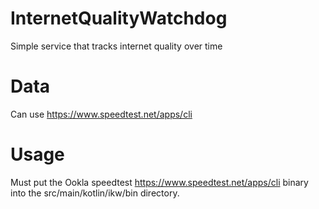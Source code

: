 # InternetQualityWatchdog
Simple service that tracks internet quality over time

# Data
Can use https://www.speedtest.net/apps/cli

# Usage
Must put the Ookla speedtest https://www.speedtest.net/apps/cli binary into the src/main/kotlin/ikw/bin directory.